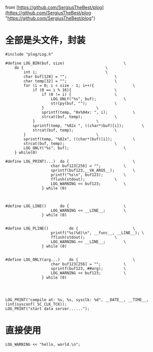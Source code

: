 from [https://github.com/SergiusTheBest/plog](https://github.com/SergiusTheBest/plog "https://github.com/SergiusTheBest/plog")


全部是头文件，封装
=================================

    #include "plog/Log.h"

	#define LOG_BIN(buf, size) 							\
		do {									\
			int i;								\
			char buf[128] = "";						\
			char temp[32] = "";						\
			for (i = 0; i < size - 1; i++){ 				\
				if (0 == i % 16){					\
					if (0 != i) {					\
						LOG_ONLY("%s", buf);			\
						strcpy(buf, "");			\
					}						\
					sprintf(temp, "0x%04x: ", i);			\
					strcat(buf, temp);				\
				}							\
				sprintf(temp, "%02x ", ((char*)buf)[i]);		\
				strcat(buf, temp);					\
			}								\
			sprintf(temp, "%02x", ((char*)buf)[i]);			\
			strcat(buf, temp);						\
			LOG_ONLY("%s", buf);						\
		} while(0)
	
	#define LOG_PRINT(...) 	do {							\
						char buf123[256] = "";			\
						sprintf(buf123,__VA_ARGS__);		\
						printf("%s\n", buf123);			\
						fflush(stdout);				\
						LOG_WARNING << buf123;			\
					} while (0)
	
	
	
	#define LOG_LINE() 		do {						\
						LOG_WARNING << __LINE__;		\
					} while (0)
	
	
	#define LOG_PLINE() 		do {						\
						printf("%s(%d)\n", __func__, __LINE__);	\
						fflush(stdout);				\
						LOG_WARNING << __LINE__;		\
					} while (0)
	
	
	#define LOG_ONLY(arg...) 	do {						\
						char buf123[256] = "";			\
						sprintf(buf123, ##arg);			\
						LOG_WARNING << buf123;			\
					} while (0)




	LOG_PRINT("compile at: %s, %s, sysclk: %d", __DATE__, __TIME__, (int)sysconf(_SC_CLK_TCK));
	LOG_PRINT("start data server......");

直接使用
======================
	LOG_WARNING << "hello, world.\n";
